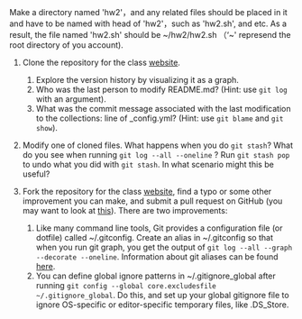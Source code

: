 Make a directory named 'hw2'，and any related files should be placed in it and have to be named with head of 'hw2'，such as 'hw2.sh', and etc. As a result, the file named 'hw2.sh' should be \~/hw2/hw2.sh （‘~' represend the root directory of you account).

1. Clone the repository for the class [website](https://github.com/LeeWilli/emmbedded_development).
    1. Explore the version history by visualizing it as a graph.
    2. Who was the last person to modify README.md? (Hint: use `git log` with an argument).
    3. What was the commit message associated with the last modification to the collections: line of _config.yml? (Hint: use `git blame` and `git show`).

2. Modify one of cloned files. What happens when you do `git stash`? What do you see when running `git log --all --oneline` ? Run `git stash pop` to undo what you did with `git stash`. In what scenario might this be useful?

3. Fork the repository for the class [website](https://github.com/LeeWilli/emmbedded_development), find a typo or some other improvement you can make, and submit a pull request on GitHub (you may want to look at [this](https://github.com/firstcontributions/first-contributions)).
There are two improvements:
    1. Like many command line tools, Git provides a configuration file (or dotfile) called ~/.gitconfig. Create an alias in ~/.gitconfig so that when you run git graph, you get the output of `git log --all --graph --decorate --oneline`. Information about git aliases can be found [here](https://git-scm.com/docs/git-config#Documentation/git-config.txt-alias).
    2. You can define global ignore patterns in ~/.gitignore_global after running `git config --global core.excludesfile ~/.gitignore_global`. Do this, and set up your global gitignore file to ignore OS-specific or editor-specific temporary files, like .DS_Store.

